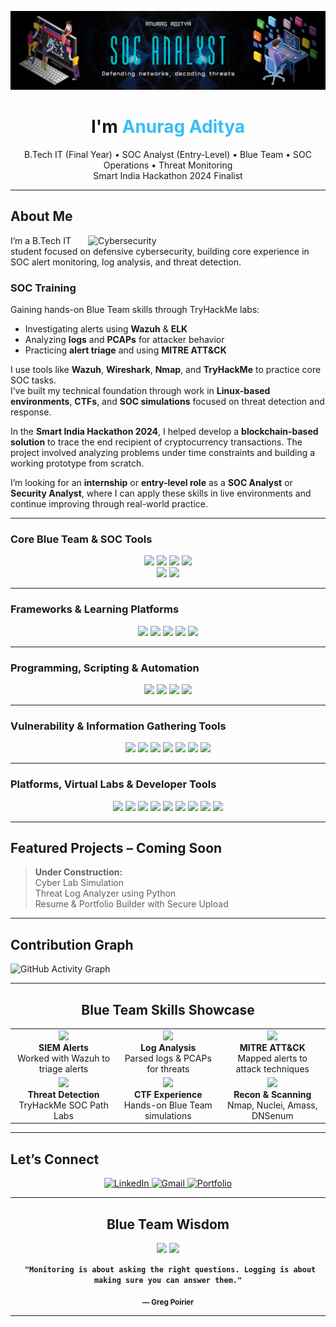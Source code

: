 <!-- Header / Banner -->
![logo](https://github.com/Acelake123/Acelake123/blob/main/Github_Banner.png)
<!-- Profile Banner / Heading -->
<h1 align="center"> I'm <span style="color:#38bdf8">Anurag Aditya</span></h1>
<p align="center">
 B.Tech IT (Final Year) •  SOC Analyst (Entry-Level) •  Blue Team • SOC Operations • Threat Monitoring<br/>
 Smart India Hackathon 2024 Finalist  
</p>

---

##  About Me

<img align="right" alt="Cybersecurity" width="380" src="https://www.lambdatest.com/resources/images/news24.gif"/>

I’m a B.Tech IT student focused on defensive cybersecurity, building core experience in SOC alert monitoring, log analysis, and threat detection.

###  SOC Training

Gaining hands-on Blue Team skills through TryHackMe labs:

- Investigating alerts using **Wazuh** & **ELK**  
- Analyzing **logs** and **PCAPs** for attacker behavior  
- Practicing **alert triage** and using **MITRE ATT&CK**  

 I use tools like **Wazuh**, **Wireshark**, **Nmap**, and **TryHackMe** to practice core SOC tasks.  
 I’ve built my technical foundation through work in **Linux-based environments**, **CTFs**, and **SOC simulations** focused on threat detection and response.

 In the **Smart India Hackathon 2024**, I helped develop a **blockchain-based solution** to trace the end recipient of cryptocurrency transactions. The project involved analyzing problems under time constraints and building a working prototype from scratch.

 I’m looking for an **internship** or **entry-level role** as a **SOC Analyst** or **Security Analyst**, where I can apply these skills in live environments and continue improving through real-world practice.

---

###  Core Blue Team & SOC Tools
<p align="center">
  <img src="https://img.shields.io/badge/Wazuh-SIEM-007ACC?style=for-the-badge&logo=wazuh&logoColor=white"/>
  <img src="https://img.shields.io/badge/Wireshark-Packet%20Sniffer-1679A7?style=for-the-badge&logo=wireshark&logoColor=white"/>
  <img src="https://img.shields.io/badge/Nmap-Network%20Scanner-004C99?style=for-the-badge"/>
  <img src="https://img.shields.io/badge/Zeek-Network%20Monitor-6e40c9?style=for-the-badge"/><br/>
  <img src="https://img.shields.io/badge/Suricata-IDS%2FIPS-f44336?style=for-the-badge"/>
  <img src="https://img.shields.io/badge/Elastic_Stack-Log%20Analytics-005571?style=for-the-badge&logo=elastic&logoColor=white"/>
</p>

---

###  Frameworks & Learning Platforms
<p align="center">
  <img src="https://img.shields.io/badge/MITRE_ATT%26CK-Framework-FF5733?style=for-the-badge"/>
  <img src="https://img.shields.io/badge/TryHackMe-Cybersecurity%20Labs-000000?style=for-the-badge&logo=tryhackme&logoColor=red"/>
  <img src="https://img.shields.io/badge/Blue%20Team%20Labs%20Online-Practical%20SOC%20Scenarios-2b6777?style=for-the-badge"/>
  <img src="https://img.shields.io/badge/Cyber%20Defenders-Incident%20Response%20CTFs-1c1c1c?style=for-the-badge"/>
  <img src="https://img.shields.io/badge/Elastic%20SIEM-Lab%20Environment-005571?style=for-the-badge&logo=elastic&logoColor=white"/>
</p>

---

###  Programming, Scripting & Automation
<p align="center">
  <img src="https://img.shields.io/badge/Python-Automation%20%7C%20Log%20Parsing%20%7C%20SIEM%20Scripts-3670A0?style=for-the-badge&logo=python&logoColor=white"/>
  <img src="https://img.shields.io/badge/Bash-Linux%20Automation%20%7C%20Recon%20Scripts-121011?style=for-the-badge&logo=gnu-bash&logoColor=white"/>
  <img src="https://img.shields.io/badge/PowerShell-Windows%20Log%20Forensics%20%7C%20IR-012456?style=for-the-badge&logo=powershell&logoColor=white"/>
  <img src="https://img.shields.io/badge/YAML-Wazuh%20Rules%20%7C%20ELK%20Config-000000?style=for-the-badge&logo=yaml&logoColor=white"/>
</p>

---

###  Vulnerability & Information Gathering Tools
<p align="center">
  <img src="https://img.shields.io/badge/Nuclei-Vulnerability%20Scanner-4B0082?style=for-the-badge"/>
  <img src="https://img.shields.io/badge/Amass-OSINT%20%26%20Subdomain%20Enum-3b3b3b?style=for-the-badge"/>
  <img src="https://img.shields.io/badge/DNSenum-DNS%20Recon-006699?style=for-the-badge"/>
  <img src="https://img.shields.io/badge/Google_Dorks-Advanced%20Search-ff0000?style=for-the-badge"/>
  <img src="https://img.shields.io/badge/WHOIS-Domain%20Intelligence-002855?style=for-the-badge"/>
  <img src="https://img.shields.io/badge/ClamAV-Antivirus%20Scanner-008000?style=for-the-badge"/>
  <img src="https://img.shields.io/badge/Netstat-Network%20Sockets-444444?style=for-the-badge"/>
</p>

---

###  Platforms, Virtual Labs & Developer Tools
<p align="center">
  <img src="https://img.shields.io/badge/Linux_Kali-Offensive%20Testing-000000?style=for-the-badge&logo=linux&logoColor=white"/>
  <img src="https://img.shields.io/badge/Ubuntu-Blue%20Team%20Base-E95420?style=for-the-badge&logo=ubuntu&logoColor=white"/>
  <img src="https://img.shields.io/badge/Windows_10-Host%20Investigation-0078D6?style=for-the-badge&logo=windows&logoColor=white"/>
  <img src="https://img.shields.io/badge/VirtualBox-VM%20Environment-183A61?style=for-the-badge&logo=virtualbox&logoColor=white"/>
  <img src="https://img.shields.io/badge/VMware-Virtualization-607078?style=for-the-badge&logo=vmware&logoColor=white"/>
  <img src="https://img.shields.io/badge/Git-Version%20Control-181717?style=for-the-badge&logo=git&logoColor=white"/>
  <img src="https://img.shields.io/badge/GitHub-Code%20Repository-24292F?style=for-the-badge&logo=github&logoColor=white"/>
  <img src="https://img.shields.io/badge/VS_Code-Code%20Editor-007ACC?style=for-the-badge&logo=visual-studio-code&logoColor=white"/>
  <img src="https://img.shields.io/badge/Postman-API%20Testing-FF6C37?style=for-the-badge&logo=postman&logoColor=white"/>
</p>

---

##  Featured Projects – Coming Soon

>  **Under Construction:**  
>  Cyber Lab Simulation  
>  Threat Log Analyzer using Python  
>  Resume & Portfolio Builder with Secure Upload

---

##  Contribution Graph

![GitHub Activity Graph](https://github-readme-activity-graph.vercel.app/graph?username=Acelake123&theme=react-dark&color=38bdf8&area=true&line=38bdf8&point=ffffff&hide_border=true)

---

<h2 align="center"> Blue Team Skills Showcase</h2>

<table align="center">
  <tr>
    <td align="center">
      <img src="https://cdn-icons-png.flaticon.com/512/10365/10365509.png" width="64"/>
      <br><b>SIEM Alerts</b><br>Worked with Wazuh to triage alerts
    </td>
    <td align="center">
      <img src="https://cdn-icons-png.flaticon.com/512/3701/3701212.png" width="64"/>
      <br><b>Log Analysis</b><br>Parsed logs & PCAPs for threats
    </td>
    <td align="center">
      <img src="https://cdn-icons-png.flaticon.com/512/9746/9746164.png" width="64"/>
      <br><b>MITRE ATT&CK</b><br>Mapped alerts to attack techniques
    </td>
  </tr>
  <tr>
    <td align="center">
      <img src="https://cdn-icons-png.flaticon.com/512/9846/9846483.png" width="64"/>
      <br><b>Threat Detection</b><br>TryHackMe SOC Path Labs
    </td>
    <td align="center">
      <img src="https://cdn-icons-png.flaticon.com/512/4346/4346551.png" width="64"/>
      <br><b>CTF Experience</b><br>Hands-on Blue Team simulations
    </td>
    <td align="center">
      <img src="https://cdn-icons-png.flaticon.com/512/3437/3437361.png" width="64"/>
      <br><b>Recon & Scanning</b><br>Nmap, Nuclei, Amass, DNSenum
    </td>
  </tr>
</table>

---

##  Let’s Connect

<p align="center">
  <a href="https://linkedin.com/in/anurag-aditya-soc" target="_blank">
    <img alt="LinkedIn" src="https://img.shields.io/badge/LinkedIn-0A66C2?style=for-the-badge&logo=linkedin&logoColor=white"/>
  </a>
  
  <a href="mailto:anurag.aditya1281@gmail.com">
    <img alt="Gmail" src="https://img.shields.io/badge/Gmail-D14836?style=for-the-badge&logo=gmail&logoColor=white"/>
  </a>
  
  <a href="https://yourdomain.tech" target="_blank">
    <img alt="Portfolio" src="https://img.shields.io/badge/Portfolio-121212?style=for-the-badge&logo=vercel&logoColor=white"/>
  </a>
</p>

---

<h2 align="center"> Blue Team Wisdom</h2>

<p align="center">
  <img src="https://img.shields.io/badge/Monitoring-Asks%20Questions-0f172a?style=for-the-badge&logo=linux&logoColor=38bdf8"/>
  <img src="https://img.shields.io/badge/Logging-Provides%20Answers-0f172a?style=for-the-badge&logo=linux&logoColor=38bdf8"/>
</p>

<p align="center">
  <code><strong> "Monitoring is about asking the right questions. Logging is about making sure you can answer them."</strong></code>
</p>

<p align="center"><sub><strong>— Greg Poirier</strong></sub></p>

---
